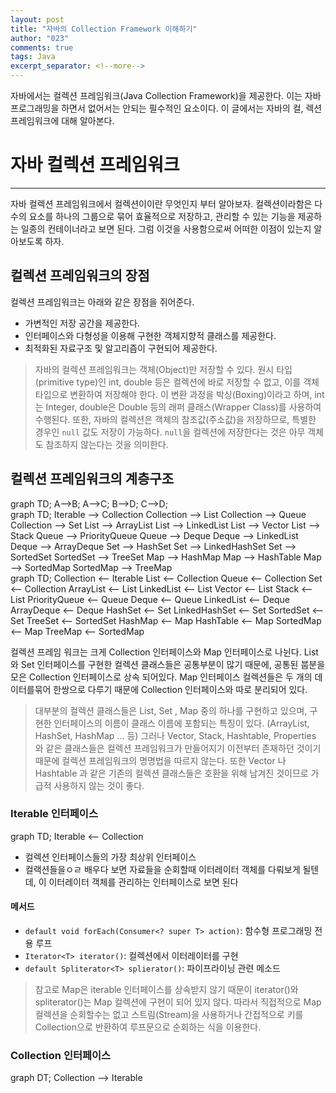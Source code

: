 ```yaml
---
layout: post
title: "자바의 Collection Framework 이해하기"
author: "023"
comments: true
tags: Java
excerpt_separator: <!--more-->
---
```


자바에서는 컬렉션 프레임워크(Java Collection Framework)을 제공한다. 이는 자바 프로그래밍을 하면서 없어서는 안되는 필수적인 요소이다.
이 글에서는 자바의 컬, 렉션 프레임워크에 대해 알아본다.

# 자바 컬렉션 프레임워크

<hr>

자바 컬렉션 프레임워크에서 컬렉션이이란 무엇인지 부터 알아보자. 
컬렉션이라함은 다수의 요소를 하나의 그룹으로 묶어 효율적으로 저장하고, 관리할 수 있는 기능을 제공하는 일종의 컨테이너라고 보면 된다. 
그럼 이것을 사용함으로써 어떠한 이점이 있는지 알아보도록 하자.

## 컬렉션 프레임워크의 장점

컬렉션 프레임워크는 아래와 같은 장점을 쥐어준다.

- 가변적인 저장 공간을 제공한다.
- 인터페이스와 다형성을 이용해 구현한 객체지향적 클래스를 제공한다.
- 최적화된 자료구조 및 알고리즘이 구현되어 제공한다.

> 자바의 컬렉션 프레임워크는 객체(Object)만 저장할 수 있다.
> 원시 타입(primitive type)인 int, double 등은 컬렉션에 바로 저장할 수 없고, 이를 객체 타입으로 변환하여 저장해야 한다. 
> 이 변환 과정을 박싱(Boxing)이라고 하며, int는 Integer, double은 Double 등의 래퍼 클래스(Wrapper Class)를 사용하여 수행된다.
> 또한, 자바의 컬렉션은 객체의 참조값(주소값)을 저장하므로, 특별한 경우인 `null` 값도 저장이 가능하다. 
> `null`을 컬렉션에 저장한다는 것은 아무 객체도 참조하지 않는다는 것을 의미한다.

## 컬렉션 프레임워크의 계층구조

<div class="mermaid"> 
  graph TD; A-->B; A-->C; B-->D; C-->D; 
</div>

<div class="mermaid"> 
    graph TD;
    Iterable --> Collection
    Collection --> List
    Collection --> Queue
    Collection --> Set
    List --> ArrayList
    List --> LinkedList
    List --> Vector
    List --> Stack
    Queue --> PriorityQueue
    Queue --> Deque
    Deque --> LinkedList
    Deque --> ArrayDeque
    Set --> HashSet
    Set --> LinkedHashSet
    Set --> SortedSet
    SortedSet --> TreeSet
    Map --> HashMap
    Map --> HashTable
    Map --> SortedMap
    SortedMap --> TreeMap

</div>

<div class="mermaid"> 
    graph TD;
    Collection <-- Iterable
    List <-- Collection
    Queue <-- Collection
    Set <-- Collection
    ArrayList <-- List
    LinkedList <-- List
    Vector <-- List
    Stack <-- List
    PriorityQueue <-- Queue
    Deque <-- Queue
    LinkedList <-- Deque
    ArrayDeque <-- Deque
    HashSet <-- Set
    LinkedHashSet <-- Set
    SortedSet <-- Set
    TreeSet <-- SortedSet
    HashMap <-- Map
    HashTable <-- Map
    SortedMap <-- Map
    TreeMap <-- SortedMap
</div>

컬렉션 프레임 워크는 크게 Collection 인터페이스와 Map 인터페이스로 나뉜다.
List와 Set 인터페이스를 구현한 컬렉션 클래스들은 공통부분이 많기 때문에, 공통된 붑분을 모은 Collection 인터페이스로 상속 되어있다.
Map 인터페이스 컬렉션들은 두 개의 데이터를묶어 한쌍으로 다루기 때문에 Collection 인터페이스와 따로 분리되어 있다.


> 대부분의 컬렉션 클래스들은 List, Set , Map 중의 하나를 구현하고 있으며, 구현한 인터페이스의 이름이 클래스 이름에 포함되는 특징이 있다. 
> (ArrayList, HashSet, HashMap ... 등) 그러나 Vector, Stack, Hashtable, Properties 와 같은 클래스들은 컬렉션 프레임워크가 만들어지기 이전부터 존재하던 것이기 때문에 컬렉션 프레임워크의 명명법을 따르지 않는다. 
> 또한 Vector 나 Hashtable 과 같은 기존의 컬렉션 클래스들은 호환을 위해 남겨진 것이므로 가급적 사용하지 않는 것이 좋다.

### Iterable 인터페이스

<div class="mermaid"> 
    graph TD;
    Iterable <-- Collection
</div>

- 컬렉션 인터페이스들의 가장 최상위 인터페이스
- 컬랙션들을ㅇㄹ 배우다 보면 자료들을 순회할때 이터레이터 객체를 다뤄보게 될텐데, 이 이터레이터 객체를 관리하는 인터페이스로 보면 된다

#### 메서드

- `default void forEach(Consumer<? super T> action)`: 함수형 프로그래밍 전용 루프
- `Iterator<T> iterator()`: 컬렉션에서 이터레이터를 구현
- `default Spliterator<T> splierator()`: 파이프라이닝 관련 메소드

> 참고로 Map은 iterable 인터페이스를 상속받지 않기 때문이 iterator()와 spliterator()는 Map 컬렉션에 구현이 되어 있지 않다. 
> 따라서 직접적으로 Map 컬렉션을 순회할수는 없고 스트림(Stream)을 사용하거나 간접적으로 키를 Collection으로 반환하여 루프문으로 순회하는 식을 이용한다.

### Collection 인터페이스

<div class="mermaid"> 
    graph DT;
    Collection --> Iterable
</div>